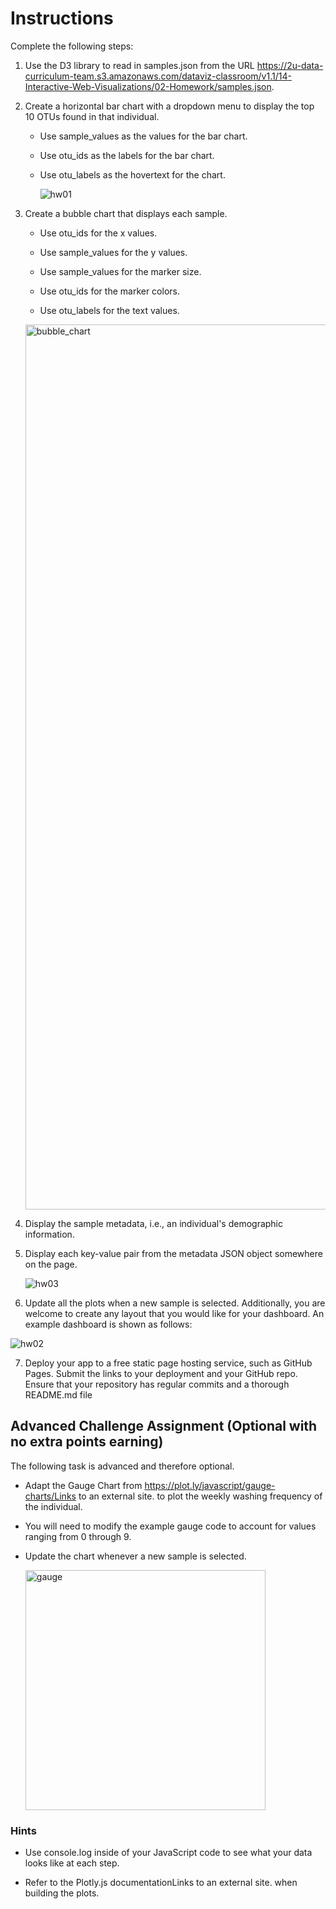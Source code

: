 # Instructions
Complete the following steps:

1. Use the D3 library to read in samples.json from the URL https://2u-data-curriculum-team.s3.amazonaws.com/dataviz-classroom/v1.1/14-Interactive-Web-Visualizations/02-Homework/samples.json.

2. Create a horizontal bar chart with a dropdown menu to display the top 10 OTUs found in that individual.

    - Use sample_values as the values for the bar chart.

    - Use otu_ids as the labels for the bar chart.

    - Use otu_labels as the hovertext for the chart.

      ![hw01](https://github.com/JLaydeJ/belly-button-challenge/assets/134284646/52c08aba-4781-484a-b35c-132ca1a58c34)


3. Create a bubble chart that displays each sample.

    - Use otu_ids for the x values.

    - Use sample_values for the y values.

    - Use sample_values for the marker size.

    - Use otu_ids for the marker colors.

    - Use otu_labels for the text values.
  
    <img width="1416" alt="bubble_chart" src="https://github.com/JLaydeJ/belly-button-challenge/assets/134284646/92fea668-5899-48b5-b034-0bae98ff122c">


4. Display the sample metadata, i.e., an individual's demographic information.

5. Display each key-value pair from the metadata JSON object somewhere on the page.

      ![hw03](https://github.com/JLaydeJ/belly-button-challenge/assets/134284646/98e78d39-299a-4f8c-b858-e13c0b142710)


6. Update all the plots when a new sample is selected. Additionally, you are welcome to create any layout that you would like for your dashboard. An example dashboard is shown as follows:

![hw02](https://github.com/JLaydeJ/belly-button-challenge/assets/134284646/58c58947-7061-441d-9c60-f4c0da40ff79)


7. Deploy your app to a free static page hosting service, such as GitHub Pages. Submit the links to your deployment and your GitHub repo. Ensure that your repository has regular commits and a thorough README.md file

## Advanced Challenge Assignment (Optional with no extra points earning)

The following task is advanced and therefore optional.
- Adapt the Gauge Chart from https://plot.ly/javascript/gauge-charts/Links to an external site. to plot the weekly washing frequency of the individual.

- You will need to modify the example gauge code to account for values ranging from 0 through 9.

- Update the chart whenever a new sample is selected.

  <img width="384" alt="gauge" src="https://github.com/JLaydeJ/belly-button-challenge/assets/134284646/1e90bbee-26e5-4807-b845-14ecc1016def">

    
### Hints
- Use console.log inside of your JavaScript code to see what your data looks like at each step.

- Refer to the Plotly.js documentationLinks to an external site. when building the plots.
